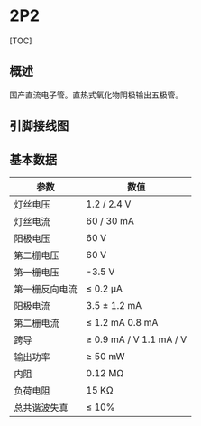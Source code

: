 # 2P2

[TOC]

## 概述

国产直流电子管。直热式氧化物阴极输出五极管。

## 引脚接线图

## 基本数据

| 参数      | 数值 |
|----------|--------------|
| 灯丝电压   | 1.2 / 2.4 V |
| 灯丝电流   | 60 / 30 mA  |
| 阳极电压   | 60 V        |
| 第二栅电压 | 60 V        |
| 第一栅电压 | -3.5 V      |
| 第一栅反向电流 | ≤ 0.2 μA |
| 阳极电流   | 3.5 ± 1.2 mA |
| 第二栅电流 | ≤ 1.2 mA   0.8 mA |
| 跨导      | ≥ 0.9 mA / V    1.1 mA / V |
| 输出功率   | ≥ 50 mW    |
| 内阻 | 0.12 MΩ |
| 负荷电阻 | 15 KΩ |
| 总共谐波失真 | ≤ 10% |
